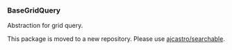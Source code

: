 ### BaseGridQuery

Abstraction for grid query.

This package is moved to a new repository. Please use [ajcastro/searchable](https://github.com/ajcastro/searchable).
